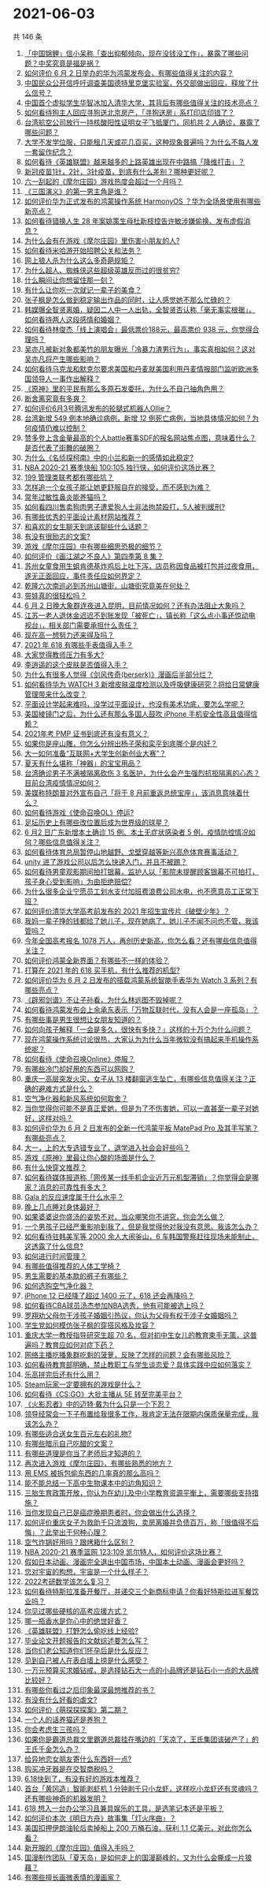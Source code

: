 # 2021-06-03

共 146 条

<!-- BEGIN -->
<!-- 最后更新时间 Thu Jun 03 2021 17:44:32 GMT+0800 (China Standard Time) -->

1. [「中国锦鲤」信小呆称「查出抑郁倾向，现在没钱没工作」，暴露了哪些问题？中奖究竟是福是祸？](https://www.zhihu.com/question/462894547)
2. [如何评价 6 月 2
   日举办的华为鸿蒙发布会，有哪些值得关注的内容？](https://www.zhihu.com/question/462794002)
3. [中国民众公开信呼吁调查美国德特里克堡实验室，外交部做出回应，释放了什么信号？](https://www.zhihu.com/question/462767186)
4. [中国首个虚拟学生华智冰加入清华大学，其背后有哪些值得关注的技术亮点？](https://www.zhihu.com/question/462748133)
5. [如何看待狗主人回应寻狗送北京房产，「寻狗送房」系打印店印错了？](https://www.zhihu.com/question/462885049)
6. [台湾航空公司放行一持核酸阳性证明女子飞抵厦门，同机共 2
   人确诊，暴露了哪些问题？](https://www.zhihu.com/question/462921250)
7. [大学不发学位服，只能租几天或花几百买，这种现象普遍吗？为什么不每人发一套留作纪念？](https://www.zhihu.com/question/461692269)
8. [如何看待《英雄联盟》越来越多的上路英雄出现在中路搞「降维打击」？](https://www.zhihu.com/question/456150071)
9. [新冠疫苗1针，2针，3针疫苗，到底有什么差别？哪种更好呢？](https://www.zhihu.com/question/460259200)
10. [六一刮起的《摩尔庄园》游戏热度会超过一个月吗？](https://www.zhihu.com/question/462627134)
11. [《三国演义》的第一男主角是谁？](https://www.zhihu.com/question/58842739)
12. [如何评价华为正式发布的鸿蒙操作系统 HarmonyOS
    ？华为全场景使用有哪些新亮点？](https://www.zhihu.com/question/462809074)
13. [如何看待错换人生 28
    年案姚策生母杜新枝控告许敏涉嫌偷换、发布虚假消息？](https://www.zhihu.com/question/462756687)
14. [为什么会有在游戏《摩尔庄园》里伤害小朋友的人?](https://www.zhihu.com/question/462710878)
15. [如何看待米哈游开始招聘公关和法务？](https://www.zhihu.com/question/462619970)
16. [网上狼人杀为什么这么多奇葩规矩？](https://www.zhihu.com/question/461113834)
17. [为什么超人、蜘蛛侠这些超级英雄反而过的很贫穷?](https://www.zhihu.com/question/460278007)
18. [什么瞬间让你想留住那一刻？](https://www.zhihu.com/question/59120465)
19. [有什么让你吃一次就记一辈子的美食？](https://www.zhihu.com/question/442763529)
20. [张子枫是怎么做到稳定输出作品的同时，让人感觉她不那么忙碌的？](https://www.zhihu.com/question/457151092)
21. [韩媒曝全智贤离婚，疑因二人中一人出轨，全智贤否认称「毫无事实根据」，如何看待两人这段感情和婚姻？](https://www.zhihu.com/question/462889562)
22. [如何看待林俊杰「线上演唱会」最低票价188元，最高票价 938
    元，你觉得合理吗？](https://www.zhihu.com/question/462572669)
23. [吴亦凡被新对象都美竹的朋友曝光「冷暴力渣男行为」，事实真相如何？这对吴亦凡将产生哪些影响？](https://www.zhihu.com/question/462797581)
24. [如何看待马克龙和默克尔要求美国和丹麦就美国利用丹麦情报部门监听欧洲多国领导人一事作出解释？](https://www.zhihu.com/question/462544852)
25. [《原神》里的平民有那么多原石发委托，为什么不自己抽角色用？](https://www.zhihu.com/question/462697256)
26. [断舍离究竟有多爽？](https://www.zhihu.com/question/446430795)
27. [如何评价6月3号腾讯发布的轮腿式机器人Ollie？](https://www.zhihu.com/question/462906299)
28. [台湾新增 549 例本地确诊病例，新增 12
    例死亡病例，当地具体情况如何？为何疫情仍难以控制？](https://www.zhihu.com/question/462760470)
29. [赞多登上含金量最高的个人battle赛事SDF的报名网站焦点图，意味着什么？是否代表了街舞的破圈？](https://www.zhihu.com/question/462783297)
30. [为什么《名侦探柯南》中的小兰和新一的感情如此稳定?](https://www.zhihu.com/question/462404606)
31. [NBA 2020-21 赛季快船 100:105
    独行侠，如何评价这场比赛？](https://www.zhihu.com/question/462883916)
32. [199 管理类联考都有哪些坑？](https://www.zhihu.com/question/312937027)
33. [怎样追一个女孩子能让她更舒服自在的接受，而不感到为难？](https://www.zhihu.com/question/307728254)
34. [常年过敏性鼻炎能养猫吗？](https://www.zhihu.com/question/462337268)
35. [如何看四川售卖狗肉男子遭爱狗人士非法拘禁殴打，5人被判缓刑?](https://www.zhihu.com/question/462762755)
36. [有哪些优秀的平面设计素材网站推荐？](https://www.zhihu.com/question/20396362)
37. [和喜欢的女生聊天到底该聊些什么话题？](https://www.zhihu.com/question/445066033)
38. [有没有很励志的文案?](https://www.zhihu.com/question/454312393)
39. [游戏《摩尔庄园》中有哪些细思恐极的细节？](https://www.zhihu.com/question/334609345)
40. [如何评价《画江湖之不良人》第四季第 8 集？](https://www.zhihu.com/question/461641669)
41. [苏州女童食用生蛆肯德基炸鸡后上吐下泻，店员称因食品被打包并过夜食用，遂无正面回应，事件责任应如何界定？](https://www.zhihu.com/question/462747978)
42. [乾隆六次南巡必到苏州山塘街，山塘街究竟美在何处？](https://www.zhihu.com/question/462338067)
43. [带娃真的很轻松吗？](https://www.zhihu.com/question/456310834)
44. [6 月 2
    日晚大象群连夜进入昆明，目前情况如何？还有办法阻止大象吗？](https://www.zhihu.com/question/462850326)
45. [江苏一老人退休金迟迟不到账发现「被死亡」，镇长称「这么点小事还惊动电视台」，相关部门需要承担什么责任？](https://www.zhihu.com/question/461872299)
46. [现在高一想努力还来得及吗？](https://www.zhihu.com/question/462307548)
47. [2021 年 618 有哪些手表值得入手？](https://www.zhihu.com/question/457157738)
48. [大家觉得教师压力有多大?](https://www.zhihu.com/question/458760853)
49. [李逍遥的这个皮肤是否值得入手？](https://www.zhihu.com/question/462479516)
50. [为什么有很多人觉得《剑风传奇(berserk)》漫画后半部分烂？](https://www.zhihu.com/question/25309735)
51. [如何看待华为 WATCH 3
    新增皮肤温度检测以及呼吸健康研究？将给日常健康管理带来什么改变？](https://www.zhihu.com/question/462817525)
52. [平面设计学起来难吗，没学过平面设计，也没有美术功底，要怎么学呢？](https://www.zhihu.com/question/326924848)
53. [美国棱镜门之后，为什么还有那么多国人鼓吹 iPhone
    手机安全性高且值得信赖？](https://www.zhihu.com/question/462240019)
54. [2021年考 PMP 证书到底还有没有意义？](https://www.zhihu.com/question/439863354)
55. [如果你是座山雕，你怎么分辨出杨子荣和栾平到底哪个是内奸？](https://www.zhihu.com/question/27445867)
56. [大一如何准备“互联网+大学生创新创业大赛”？](https://www.zhihu.com/question/319856374)
57. [夏天有什么堪称「神器」的宝宝用品？](https://www.zhihu.com/question/462733814)
58. [台湾确诊男子不满被隔离砍伤 3
    名医护，为什么会产生强烈抗拒隔离的心态？目前台湾疫情情况如何？](https://www.zhihu.com/question/462773879)
59. [美媒称特朗普对外宣布自己「将于 8
    月前重返总统宝座」，该消息意味着什么？](https://www.zhihu.com/question/462756205)
60. [如何看待游戏《使命召唤OL》停运?](https://www.zhihu.com/question/462358079)
61. [足坛历史上有哪些改位置后成为世界级的球星？](https://www.zhihu.com/question/461055224)
62. [6 月2 日广东新增本土确诊 15 例、本土无症状感染者 5
    例，疫情防控情况如何？哪些信息值得关注？](https://www.zhihu.com/question/462877155)
63. [如何看待体育总局暂停山地越野、戈壁穿越等新兴高危体育赛事活动？](https://www.zhihu.com/question/462789684)
64. [unity 进了游戏公司以后怎么快速入门，并且不被踢？](https://www.zhihu.com/question/458839849)
65. [如何看待男童观影期间拍打银幕，监护人以「影院未提醒顾客银幕不可拍打，孩子身心受到影响」为由拒绝赔偿?](https://www.zhihu.com/question/462576679)
66. [为什么很多企业宁愿员工划水支付加班费浪费公司水电，也不愿意员工正常下班？](https://www.zhihu.com/question/459051707)
67. [如何评价清华大学高考前发布的 2021
    年招生宣传片《破壁少年》？](https://www.zhihu.com/question/462710342)
68. [我妈一辈子挣的钱都给了她儿子，现在她病了，她儿子不闻不问也不管，我该管吗？](https://www.zhihu.com/question/457182672)
69. [今年全国高考报名 1078
    万人，再创历史新高，你怎么看？还有哪些信息值得关注？](https://www.zhihu.com/question/462737006)
70. [如何评价鸿蒙全新界面？有哪些不一样的体验？](https://www.zhihu.com/question/462812205)
71. [打算在 2021 年的 618 买手机，有什么推荐的机型?](https://www.zhihu.com/question/451810139)
72. [如何评价华为 6 月 2 日发布的搭载鸿蒙系统智能手表华为 Watch 3
    系列？有哪些亮点？](https://www.zhihu.com/question/462815650)
73. [《辟邪剑谱》不让子孙看，为什么林远图不毁掉呢？](https://www.zhihu.com/question/462706805)
74. [如何看待鸿蒙发布会上余承东表示「万物互联时代，没有人会是一座孤岛」？](https://www.zhihu.com/question/462824071)
75. [有哪些事是男生很想让女朋友知道的？](https://www.zhihu.com/question/426854994)
76. [如何向孩子解释「一会是多久，很快有多快？」这样的十万个为什么问题？](https://www.zhihu.com/question/298900284)
77. [现在鸿蒙操作系统讨论很热，大家认为为什么当年微软没有搞起来手机操作系统呢？](https://www.zhihu.com/question/453836684)
78. [如何看待《使命召唤Online》停服？](https://www.zhihu.com/question/462348837)
79. [有哪些冷门却好用的东西可以网购？](https://www.zhihu.com/question/31755025)
80. [重庆一高层突发火灾，女子从 13
    楼翻窗逃生坠亡，有哪些信息值得关注？正确的避难方式是什么？](https://www.zhihu.com/question/462732429)
81. [空气净化器和新风系统如何取舍？](https://www.zhihu.com/question/20287483)
82. [当你觉得你可能不是真正爱她，但是为了不伤害她，可以一直甚至一辈子对她好，这样对吗？](https://www.zhihu.com/question/461770485)
83. [如何评价华为 6 月 2 日发布的全新一代鸿蒙平板 MatePad Pro
    及其手写笔？有哪些亮点？](https://www.zhihu.com/question/462818448)
84. [大一，上的大专选错专业了，退学进入社会会好些吗？](https://www.zhihu.com/question/460555468)
85. [游戏《原神》里最让你心酸的场面是什么？](https://www.zhihu.com/question/462389144)
86. [有什么快穿文推荐？](https://www.zhihu.com/question/390596247)
87. [如何看待媒体报道称「网传某一线手机企业近万元机型滞销」？你觉得会是哪家？消息的可靠性有多大？](https://www.zhihu.com/question/462169085)
88. [Gala 的反应速度属于什么水平？](https://www.zhihu.com/question/459468121)
89. [晚上几点睡对身体最好？](https://www.zhihu.com/question/446207896)
90. [如果婆婆说你盛汤的姿势不对，当众嘲笑你不讲究，你会怎么做？](https://www.zhihu.com/question/462684999)
91. [一个男孩子已经严重影响到我了，但是我觉得他对我没有意思。我该怎么办？](https://www.zhihu.com/question/461582450)
92. [如何看待驻韩美军等 2000 余人大闹釜山，6
    车韩国警察赶往现场未能制止，这透露了什么信息?](https://www.zhihu.com/question/462483378)
93. [如何进行时间管理？](https://www.zhihu.com/question/19705539)
94. [有哪些值得推荐的人体工学椅？](https://www.zhihu.com/question/29015827)
95. [男生需要的基本款的裤子有哪些？](https://www.zhihu.com/question/28108210)
96. [如何选购空气净化器？](https://www.zhihu.com/question/19565949)
97. [iPhone 12 已经降了超过 1400 元了，618
    还会再降吗？](https://www.zhihu.com/question/462115454)
98. [如何看待CBA球员汤杰参加NBA选秀，他有可能被选上吗？](https://www.zhihu.com/question/462468673)
99. [罗翔劝父母勿干涉孩子婚姻引热议，你认为父母有权干涉子女婚姻吗？](https://www.zhihu.com/question/462591633)
100. [学生党如何模仿张子枫的穿搭风格及妆容？](https://www.zhihu.com/question/297388550)
101. [重庆大学一教授指导研究生超 70
     名，但对初中生女儿的教育束手无策，这普遍吗？教育应如何对症下药？](https://www.zhihu.com/question/462546679)
102. [网络主播吃播象群吃剩的菠萝，反映了怎样的问题？会有哪些风险？](https://www.zhihu.com/question/462709230)
103. [如何看待教育部明确，禁止教职工与学生谈恋爱？具体实践中应如何落实？](https://www.zhihu.com/question/462607174)
104. [乐高拼完后还有什么用？](https://www.zhihu.com/question/436748383)
105. [Steam玩家一定要拥有的游戏是什么？](https://www.zhihu.com/question/370676694)
106. [如何看待《CS:GO》大批主播从 5E 转至完美平台？](https://www.zhihu.com/question/462426659)
107. [《火影忍者》中的迈特·戴为什么只是一个下忍？](https://www.zhihu.com/question/450399642)
108. [领导经常会一下子布置给我很多工作，我肯定无法在限期内保质保量完成，我该怎么办？](https://www.zhihu.com/question/457243466)
109. [有哪些适合送女生百元左右的礼物?](https://www.zhihu.com/question/322183789)
110. [有哪些暗示自己吃醋的文案？](https://www.zhihu.com/question/445457934)
111. [有哪些道理是你当了老师后才知道的？](https://www.zhihu.com/question/366090311)
112. [再次进入游戏《摩尔庄园》，有哪些熟悉的地方？](https://www.zhihu.com/question/462545853)
113. [用 EMS 被拆包偷东西的几率真的那么高吗？](https://www.zhihu.com/question/27985854)
114. [能不能总结一下高中生物课本中的边角知识？](https://www.zhihu.com/question/379424271)
115. [三胎生育政策开放，你认为在幼儿及中小学教育资源平衡上，需要哪些支持措施？](https://www.zhihu.com/question/462407423)
116. [当你发现自己已是癌症晚期患者时，你会做出什么选择？](https://www.zhihu.com/question/267507193)
117. [如何评价重庆女子为救助千只流浪狗，卖房离婚并负债百万，称「很值得不后悔」？此举出于何种心理？](https://www.zhihu.com/question/462541195)
118. [空气炸锅好用吗？跟烤箱什么区别？](https://www.zhihu.com/question/291230420)
119. [NBA 2020-21 赛季篮网 123:109
     凯尔特人，如何评价这场比赛？](https://www.zhihu.com/question/462694307)
120. [假如日本动画、漫画完全退出中国市场，中国本土动画、漫画会更好吗？](https://www.zhihu.com/question/461084402)
121. [您对宇宙的构想，宇宙是一个什么样子？](https://www.zhihu.com/question/456708648)
122. [2022考研数学该怎么复习？](https://www.zhihu.com/question/400670164)
123. [如何看待特斯拉准备开餐厅，并递交三个新商标申请？你看好特斯拉进军餐饮业吗？](https://www.zhihu.com/question/462718838)
124. [你见过哪些硬核的高考应援方式？](https://www.zhihu.com/question/462614666)
125. [哪一瓶香水是你心中的绝世好香？](https://www.zhihu.com/question/345669382)
126. [《英雄联盟》打野怎么偷吃线上经验?](https://www.zhihu.com/question/331868498)
127. [毕业论文开题报告的文献综述要怎么写？](https://www.zhihu.com/question/50614658)
128. [当你们老公知道你们怀孕后是什么反应？](https://www.zhihu.com/question/352213352)
129. [见到自己被人在表白墙上捞是什么感受？](https://www.zhihu.com/question/426184407)
130. [一万元预算买求婚钻戒，是选择钻石大一点的小品牌还是钻石小一点的大品牌比较好？](https://www.zhihu.com/question/29216298)
131. [有哪些你看过之后印象最深最想推荐的书？](https://www.zhihu.com/question/380504895)
132. [有没有什么好看的虐文?](https://www.zhihu.com/question/340669737)
133. [如何评价《萌探探探案》第二期？](https://www.zhihu.com/question/461909859)
134. [一个人的话养猫还是养狗？](https://www.zhihu.com/question/461625066)
135. [你会考虑生三孩吗？](https://www.zhihu.com/question/462397389)
136. [如果你是霸道总裁文里霸道总裁挂在嘴边的「天凉了，王氏集团该破产了」的王氏千金怎么办？](https://www.zhihu.com/question/408494360)
137. [给异地恋女朋友寄什么东西好一点?](https://www.zhihu.com/question/376029422)
138. [购买冲牙器是在交智商税吗？](https://www.zhihu.com/question/346464956)
139. [6.18快到了，有没有好的游戏本推荐？](https://www.zhihu.com/question/459135728)
140. [首台「黄冈造」智能剥虾机 1
     分钟剥千只小龙虾，这样吃小龙虾还有灵魂吗？还有哪些神奇的机器发明？](https://www.zhihu.com/question/461349209)
141. [618 想入一台办公学习且兼具娱乐的工具，是选笔记本还是平板？](https://www.zhihu.com/question/462362985)
142. [如何评价本次《明日方舟》故事集「灯火序曲」？](https://www.zhihu.com/question/462696608)
143. [美国扣押伊朗油轮后卖掉船上 200 万桶石油，获利 1.1
     亿美元，对此你怎么看？](https://www.zhihu.com/question/462609621)
144. [新开服的《摩尔庄园》值得入手吗？](https://www.zhihu.com/question/462528988)
145. [国漫制作团队「夏天岛」是如何走上的国漫巅峰的，又为什么会撕成一片狼藉？](https://www.zhihu.com/question/462243145)
146. [有哪些擅长画微表情的漫画家？](https://www.zhihu.com/question/456969672)

<!-- END -->
